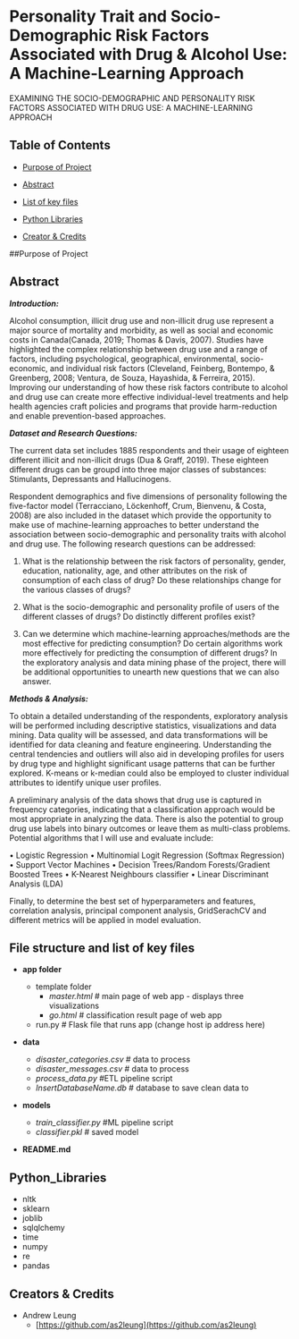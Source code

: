 # Personality Trait and Socio-Demographic Risk Factors Associated with Drug & Alcohol Use: A Machine-Learning Approach 

EXAMINING THE SOCIO-DEMOGRAPHIC AND PERSONALITY RISK FACTORS ASSOCIATED WITH DRUG USE: A MACHINE-LEARNING APPROACH



## Table of Contents
* [Purpose of Project](#purpose-of-project)
* [Abstract](#abstract)
* [List of key files](#list_of_key_files)
* [Python Libraries](#python_libraries)

* [Creator & Credits](#creators)


##Purpose of Project


## Abstract

_**Introduction:**_

Alcohol consumption, illicit drug use and non-illicit drug use represent a major source of mortality and morbidity, as well as social and economic costs in Canada(Canada, 2019; Thomas & Davis, 2007). Studies have highlighted the complex relationship between drug use and a range of factors, including psychological, geographical, environmental, socio-economic, and individual risk factors (Cleveland, Feinberg, Bontempo, & Greenberg, 2008; Ventura, de Souza, Hayashida, & Ferreira, 2015). Improving our understanding of how these risk factors contribute to alcohol and drug use can create more effective individual-level treatments and help health agencies craft policies and programs that provide harm-reduction and enable prevention-based approaches. 

_**Dataset and Research Questions:**_

The current data set includes 1885 respondents and their usage of eighteen different illicit and non-illicit drugs (Dua & Graff, 2019). These eighteen different drugs can be groupd into three major classes of substances: Stimulants, Depressants and Hallucinogens.

 Respondent demographics and five dimensions of personality following the five-factor model (Terracciano, Löckenhoff, Crum, Bienvenu, & Costa, 2008) are also included in the dataset which provide the opportunity to make use of machine-learning approaches to better understand the association between socio-demographic and personality traits with alcohol and drug use. The following research questions can be addressed:

1)	What is the relationship between the risk factors of personality, gender, education, nationality, age, and other attributes on the risk of consumption of each class of drug? Do these relationships change for the various classes of drugs? 

2)	What is the socio-demographic and personality profile of users of the different classes of drugs? Do distinctly different profiles exist?

3)	Can we determine which machine-learning approaches/methods are the most effective for predicting consumption? Do certain algorithms work more effectively for predicting the consumption of different drugs?
In the exploratory analysis and data mining phase of the project, there will be additional opportunities to unearth new questions that we can also answer.

_**Methods & Analysis:**_

To obtain a detailed understanding of the respondents, exploratory analysis will be performed including descriptive statistics, visualizations and data mining. Data quality will be assessed, and data transformations will be identified for data cleaning and feature engineering. Understanding the central tendencies and outliers will also aid in developing profiles for users by drug type and highlight significant usage patterns that can be further explored. K-means or k-median could also be employed to cluster individual attributes to identify unique user profiles.

A preliminary analysis of the data shows that drug use is captured in frequency categories, indicating that a classification approach would be most appropriate in analyzing the data. There is also the potential to group drug use labels into binary outcomes or leave them as multi-class problems. Potential algorithms that I will use and evaluate include:

•	Logistic Regression
•	Multinomial Logit Regression (Softmax Regression)
•	Support Vector Machines
•	Decision Trees/Random Forests/Gradient Boosted Trees
•	K-Nearest Neighbours classifier
•	Linear Discriminant Analysis (LDA)

Finally, to determine the best set of hyperparameters and features, correlation analysis, principal component analysis, GridSerachCV and different metrics will be applied in model evaluation.
 
## File structure and list of key files <a name="list_of_key_files"></a>

* **app folder**
	* template folder
		* *master.html*  # main page of web app - displays three visualizations
		* *go.html*  # classification result page of web app
	* run.py  # Flask file that runs app (change host ip address here)

* **data**
	* *disaster_categories.csv*  # data to process 
	* *disaster_messages.csv*  # data to process
	* *process_data.py*		   #ETL pipeline script		
	* *InsertDatabaseName.db*   # database to save clean data to

* **models**
	* *train_classifier.py* #ML pipeline script
	* *classifier.pkl*  # saved model 

* **README.md**

## Python_Libraries

* nltk
* sklearn
* joblib
* sqlqlchemy
* time
* numpy
* re
* pandas

## Creators & Credits <a name="creators"></a>

* Andrew Leung
    - [https://github.com/as2leung](https://github.com/as2leung)
